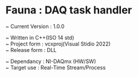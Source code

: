 # Fauna : DAQ task handler

~ Current Version : 1.0.0<br>

~ Written in C++(ISO 14 std)<br>
~ Project form : vcxproj(Visual Stidio 2022)<br>
~ Release form : DLL<br>

~ Dependancy : NI-DAQmx (HW/SW)<br>
~ Target use : Real-Time Stream/Process<br>
